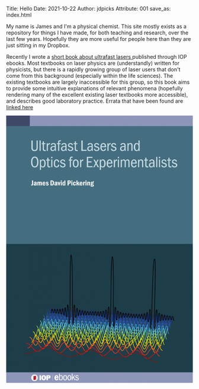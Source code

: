 Title: Hello 
Date: 2021-10-22
Author: jdpicks
Attribute: 001
save_as: index.html


My name is James and I'm a physical chemist. This site mostly exists as a repository for things I have made, for both teaching and research, over the last few years. Hopefully they are more useful for people here than they are just sitting in my Dropbox.  

Recently I wrote a <a href="https://iopscience.iop.org/book/978-0-7503-3659-8">short book about ultrafast lasers </a> published through IOP ebooks. Most textbooks on laser physics are (understandly) written for physicists, but there is a rapidly growing group of laser users that don't come from this background (especially within the life sciences). The existing textbooks are largely inaccessible for this group, so this book aims to provide some intuitive explanations of relevant phenomena (hopefully rendering many of the excellent existing laser textbooks more accessible), and describes good laboratory practice. Errata that have been found are <a href="./pdfs/ultrafast_optics_errata.pdf" target="_blank"> linked here </a> 

<img src="images/bookcover.jpg" alt="Over 1 Million Copies Sold">
